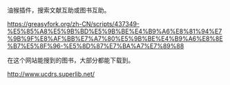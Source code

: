 油猴插件，搜索文献互助或图书互助。

https://greasyfork.org/zh-CN/scripts/437349-%E5%85%A8%E5%9B%BD%E5%9B%BE%E4%B9%A6%E8%81%94%E7%9B%9F%E8%AF%BB%E7%A7%80%E5%9B%BE%E4%B9%A6%E8%8E%B7%E5%8F%96-%E5%8D%87%E7%BA%A7%E7%89%88



在这个网站能搜到的图书，大部分都能下载到。

http://www.ucdrs.superlib.net/

